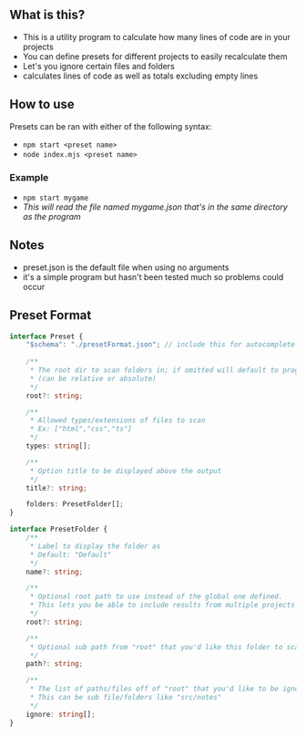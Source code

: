 ## What is this?
- This is a utility program to calculate how many lines of code are in your projects
- You can define presets for different projects to easily recalculate them
- Let's you ignore certain files and folders
- calculates lines of code as well as totals excluding empty lines

## How to use
Presets can be ran with either of the following syntax:
- `npm start <preset name>`
- `node index.mjs <preset name>`

### Example
- `npm start mygame`
- *This will read the file named mygame.json that's in the same directory as the program*

## Notes
- preset.json is the default file when using no arguments
- it's a simple program but hasn't been tested much so problems could occur

## Preset Format
```typescript
interface Preset {
    "$schema": "./presetFormat.json"; // include this for autocomplete in the json file
    
    /**
     * The root dir to scan folders in; if omitted will default to program directory
     * (can be relative or absolute)
     */
    root?: string;

    /**
     * Allowed types/extensions of files to scan
     * Ex: ["html","css","ts"]
     */
    types: string[];

    /**
     * Option title to be displayed above the output
     */
    title?: string;

    folders: PresetFolder[];
}

interface PresetFolder {
    /**
     * Label to display the folder as
     * Default: "Default"
     */
    name?: string;

    /**
     * Optional root path to use instead of the global one defined.
     * This lets you be able to include results from multiple projects together
     */
    root?: string;

    /**
     * Optional sub path from "root" that you'd like this folder to scan
     */
    path?: string;

    /**
     * The list of paths/files off of "root" that you'd like to be ignored
     * This can be sub file/folders like "src/notes"
     */
    ignore: string[];
}
```